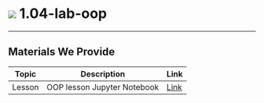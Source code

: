 # ![](https://ga-dash.s3.amazonaws.com/production/assets/logo-9f88ae6c9c3871690e33280fcf557f33.png) 1.04-lab-oop

---

## Materials We Provide
| Topic | Description | Link |
| --- | --- | --- |
| Lesson | OOP lesson Jupyter Notebook | [Link](./oop-lab-starter-code.ipynb)

